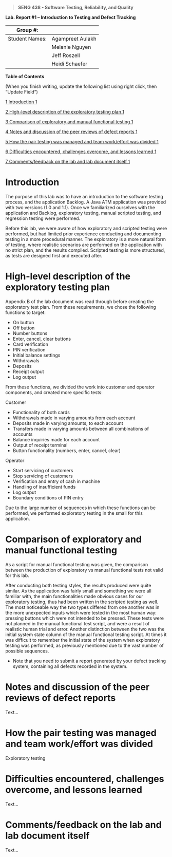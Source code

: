 >   **SENG 438 - Software Testing, Reliability, and Quality**

**Lab. Report \#1 – Introduction to Testing and Defect Tracking**

| Group \#:       |   |
|-----------------|---|
| Student Names:  | Agampreet Aulakh |
|                 | Melanie Nguyen |
|                 | Jeff Roszell |
|                 | Heidi Schaefer |

**Table of Contents**

(When you finish writing, update the following list using right click, then
“Update Field”)

[1 Introduction	1](#_Toc439194677)

[2 High-level description of the exploratory testing plan	1](#_Toc439194678)

[3 Comparison of exploratory and manual functional testing	1](#_Toc439194679)

[4 Notes and discussion of the peer reviews of defect reports	1](#_Toc439194680)

[5 How the pair testing was managed and team work/effort was
divided	1](#_Toc439194681)

[6 Difficulties encountered, challenges overcome, and lessons
learned	1](#_Toc439194682)

[7 Comments/feedback on the lab and lab document itself	1](#_Toc439194683)

# Introduction

The purpose of this lab was to have an introduction to the software testing
process, and the application Backlog. A Java ATM application was provided 
with two versions (1.0 and 1.1). Once we familiarized ourselves with the application
and Backlog, exploratory testing, manual scripted testing, and regression testing
were performed.

Before this lab, we were aware of how exploratory and scripted testing were performed,
but had limited prior experience conducting and documenting testing in a more procedural
manner. The exploratory is a more natural form of testing, where realistic scenarios
are performed on the application with no strict plan, and the results compiled. 
Scripted testing is more structured, as tests are designed first and executed after.

# High-level description of the exploratory testing plan

Appendix B of the lab document was read through before creating the exploratory test plan.
From these requirements, we chose the following functions to target:
-   On button
-   Off button
-   Number buttons
-   Enter, cancel, clear buttons
-   Card verification
-   PIN verification
-   Initial balance settings
-   Withdrawals
-   Deposits
-   Receipt output
-   Log output

From these functions, we divided the work into customer and operator components,
and created more specific tests:

Customer
-   Functionality of both cards
-   Withdrawals made in varying amounts from each account
-   Deposits made in varying amounts, to each account
-   Transfers made in varying amounts between all combinations of accounts
-   Balance inquiries made for each account
-   Output of receipt terminal
-   Button functionality (numbers, enter, cancel, clear)

Operator
-   Start servicing of customers
-   Stop servicing of customers
-   Verification and entry of cash in machine
-   Handling of insufficient funds
-   Log output
-   Boundary conditions of PIN entry

Due to the large number of sequences in which these functions can be performed,
we performed exploratory testing in the small for this application.

# Comparison of exploratory and manual functional testing

As a script for manual functional testing was given, the comparison between
the production of exploratory vs manual functional tests not valid for this lab.

After conducting both testing styles, the results produced were quite
similar. As the application was fairly small and something we were all
familiar with, the main functionalities made obvious cases for our 
exploratory testing, thus had been written in the scripted testing as well. 
The most noticeable way the two types differed from one another
was in the more unexpected inputs which were tested in the most human way:
pressing buttons which were not intended to be pressed. These tests were not
planned in the manual functional test script, and were a result of realistic
human trial and error. Another distinction between the two was the initial 
system state column of the manual functional testing script. At times it was 
difficult to remember the initial state of the system when exploratory testing 
was performed, as previously mentioned due to the vast number of possible sequences.


-   Note that you need to submit a report generated by your defect tracking
    system, containing all defects recorded in the system.

# Notes and discussion of the peer reviews of defect reports

Text…

# How the pair testing was managed and team work/effort was divided 

Exploratory testing

# Difficulties encountered, challenges overcome, and lessons learned

Text…

# Comments/feedback on the lab and lab document itself

Text…
